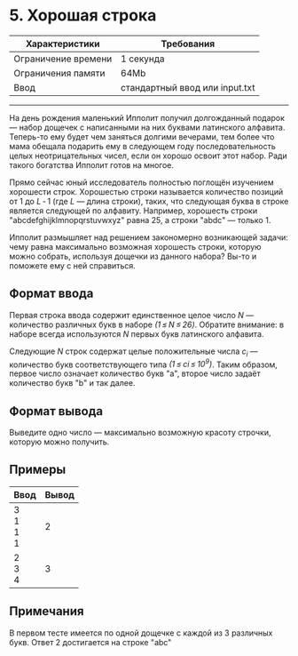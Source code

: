 # 5. Хорошая строка

|Характеристики|Требования|
|---|---|
|Ограничение времени|1 секунда|
|Ограничения памяти|64Mb|
|Ввод|стандартный ввод или input.txt|
---
На день рождения маленький Ипполит получил долгожданный подарок — набор дощечек с написанными на них буквами латинского алфавита. Теперь-то ему будет чем заняться долгими вечерами, тем более что мама обещала подарить ему в следующем году последовательность целых неотрицательных чисел, если он хорошо освоит этот набор. Ради такого богатства Ипполит готов на многое.

Прямо сейчас юный исследователь полностью поглощён изучением хорошести строк. Хорошестью строки называется количество позиций от 1 до *L* - 1 (где *L* — длина строки), таких, что следующая буква в строке является следующей по алфавиту. Например, хорошесть строки "abcdefghijklmnopqrstuvwxyz" равна 25, а строки "abdc" — только 1.

Ипполит размышляет над решением закономерно возникающей задачи: чему равна максимально возможная хорошесть строки, которую можно собрать, используя дощечки из данного набора? Вы-то и поможете ему с ней справиться.

## Формат ввода

Первая строка ввода содержит единственное целое число *N* — количество различных букв в наборе *(1 ≤ N ≤ 26)*. Обратите внимание: в наборе всегда используются *N* первых букв латинского алфавита.

Следующие *N* строк содержат целые положительные числа *c<sub>i</sub>* — количество букв соответствующего типа *(1 ≤ ci ≤ 10<sup>9</sup>)*. Таким образом, первое число означает количество букв "a", второе число задаёт количество букв "b" и так далее.

## Формат вывода

Выведите одно число — максимально возможную красоту строчки, которую можно получить.

## Примеры

|Ввод|Вывод|
|---|---|
|3<br>1<br>1<br>1|2|
|2<br>3<br>4|3|

## Примечания

В первом тесте имеется по одной дощечке с каждой из 3 различных букв. Ответ 2 достигается на строке "abc"
